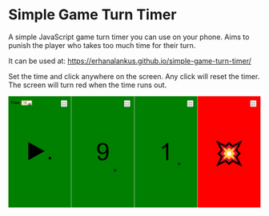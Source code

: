 # Simple Game Turn Timer
A simple JavaScript game turn timer you can use on your phone. Aims to punish the player who takes too much time for their turn.

It can be used at:
https://erhanalankus.github.io/simple-game-turn-timer/

Set the time and click anywhere on the screen. Any click will reset the timer. The screen will turn red when the time runs out.

![Application screenshot](screenshots.png)

